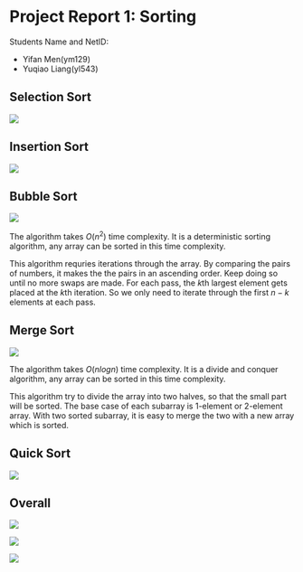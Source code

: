 # Project Report 1: Sorting

Students Name and NetID: 

- Yifan Men(ym129)
- Yuqiao Liang(yl543)


## Selection Sort
![](SelectionSort.png)

## Insertion Sort
![](InsertionSort.png)

## Bubble Sort
![](BubbleSort.png)

The algorithm takes $O(n^2)$ time complexity. It is a deterministic sorting algorithm, any array can be sorted in this time complexity. 

This algorithm requries iterations through the array. By comparing the pairs of numbers, it makes the the pairs in an ascending order. Keep doing so until no more swaps are made. For each pass, the $k$th largest element gets placed at the $k$th iteration. So we only need to iterate through the first $n-k$ elements at each pass.

## Merge Sort
![](MergeSort.png)

The algorithm takes $O(nlogn)$ time complexity. It is a divide and conquer algorithm, any array can be sorted in this time complexity. 

This algorithm try to divide the array into two halves, so that the small part will be sorted. The base case of each subarray is 1-element or 2-element array. With two sorted subarray, it is easy to merge the two with a new array which is sorted.

## Quick Sort
![](QuickSort.png)

## Overall

![](log.png)

![](Python.png)

![](sorting.png)